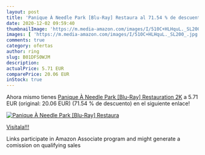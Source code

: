 ```yaml
---
layout: post
title: 'Panique À Needle Park [Blu-Ray] Restaura al 71.54 % de descuento'
date: 2020-12-02 09:59:40
thumbnailImage: 'https://m.media-amazon.com/images/I/510C+HLHquL._SL200_.jpg'
images: [ 'https://m.media-amazon.com/images/I/510C+HLHquL._SL200_.jpg' ]
comments: true
category: ofertas
author: ring
slug: B01DFS0WJM
description:
actualPrice: 5.71 EUR
comparePrice: 20.06 EUR
inStock: true
---
```


Ahora mismo tienes [Panique À Needle Park [Blu-Ray] Restauration 2K](https://www.amazon.fr/dp/B01DFS0WJM/?tag=tolees0d-21) a 5.71 EUR (original: 20.06 EUR) (71.54 %  de descuento) en el siguiente enlace!

[![Panique À Needle Park [Blu-Ray] Restaura](https://m.media-amazon.com/images/I/510C+HLHquL._SL200_.jpg)](https://www.amazon.fr/dp/B01DFS0WJM/?tag=tolees0d-21)

[Visítala!!!](https://www.amazon.fr/dp/B01DFS0WJM/?tag=tolees0d-21)

Links participate in Amazon Associate program and might generate a comission on qualifying sales
